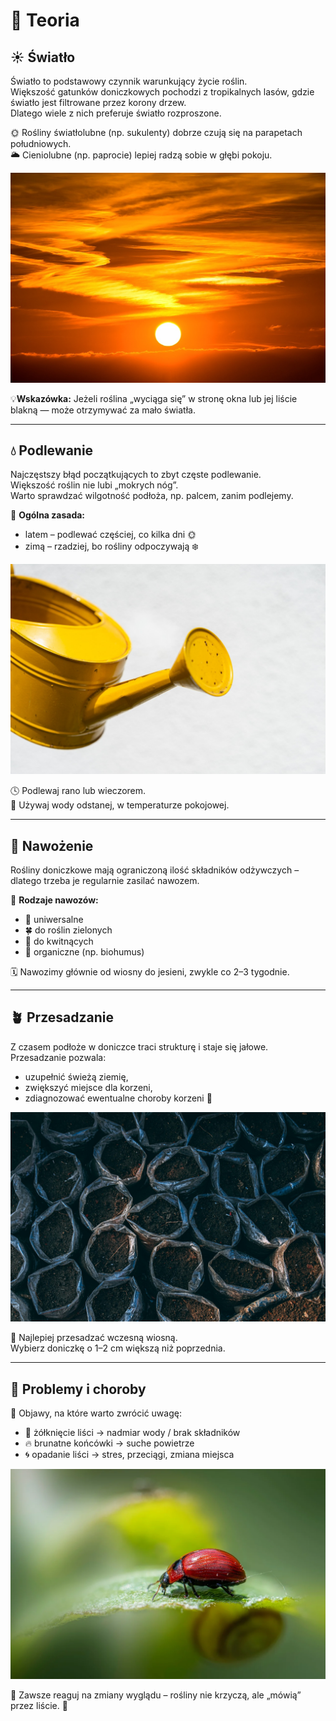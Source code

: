 # 🌿 Teoria

## ☀️ Światło

Światło to podstawowy czynnik warunkujący życie roślin.  
Większość gatunków doniczkowych pochodzi z tropikalnych lasów, gdzie światło jest filtrowane przez korony drzew.  
Dlatego wiele z nich preferuje światło rozproszone.  

🌞 Rośliny światłolubne (np. sukulenty) dobrze czują się na parapetach południowych.  
🌥️ Cieniolubne (np. paprocie) lepiej radzą sobie w głębi pokoju.

![](img/sun.jpg)


💡**Wskazówka:** Jeżeli roślina „wyciąga się” w stronę okna lub jej liście blakną — może otrzymywać za mało światła.

---

## 💧 Podlewanie

Najczęstszy błąd początkujących to zbyt częste podlewanie.  
Większość roślin nie lubi „mokrych nóg”.  
Warto sprawdzać wilgotność podłoża, np. palcem, zanim podlejemy.  

📅 **Ogólna zasada:**
- latem – podlewać częściej, co kilka dni 🌞
- zimą – rzadziej, bo rośliny odpoczywają ❄️

![](img/konewka.jpg)

🕓 Podlewaj rano lub wieczorem.  
🚰 Używaj wody odstanej, w temperaturze pokojowej.

---

## 🌱 Nawożenie

Rośliny doniczkowe mają ograniczoną ilość składników odżywczych – dlatego trzeba je regularnie zasilać nawozem.

🧪 **Rodzaje nawozów:**
- 🌿 uniwersalne
- 🍀 do roślin zielonych
- 🌸 do kwitnących
- 🐛 organiczne (np. biohumus)

🗓️ Nawozimy głównie od wiosny do jesieni, zwykle co 2–3 tygodnie.

---

## 🪴 Przesadzanie

Z czasem podłoże w doniczce traci strukturę i staje się jałowe.  
Przesadzanie pozwala:
- uzupełnić świeżą ziemię,
- zwiększyć miejsce dla korzeni,
- zdiagnozować ewentualne choroby korzeni 🦠

![](img/gleba.jpg)


🌼 Najlepiej przesadzać wczesną wiosną.  
Wybierz doniczkę o 1–2 cm większą niż poprzednia.

---

## 🚨 Problemy i choroby

👀 Objawy, na które warto zwrócić uwagę:

- 🍂 żółknięcie liści → nadmiar wody / brak składników
- 🔥 brunatne końcówki → suche powietrze
- 🌀 opadanie liści → stres, przeciągi, zmiana miejsca

![](img/robak.webp)

🧠 Zawsze reaguj na zmiany wyglądu – rośliny nie krzyczą, ale „mówią” przez liście. 🌿